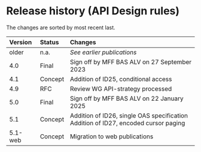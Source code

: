 # Release history (API Design rules)

The changes are sorted by most recent last.

| Version | Status   | Changes    |
| :------ | :------- | :--------- |
| older   | n.a.     | _See earlier publications_ |
| 4.0     | Final    | Sign off by MFF BAS ALV on 27 September 2023 |
| 4.1     | Concept  | Addition of ID25, conditional access |
| 4.9     | RFC      | Review WG API-strategy processed |
| 5.0     | Final    | Sign off by MFF BAS ALV on 22 January 2025 |
| 5.1     | Concept  | Addition of ID26, single OAS specification<br>Addition of ID27, encoded cursor paging |
| 5.1-web | Concept  | Migration to web publications |
